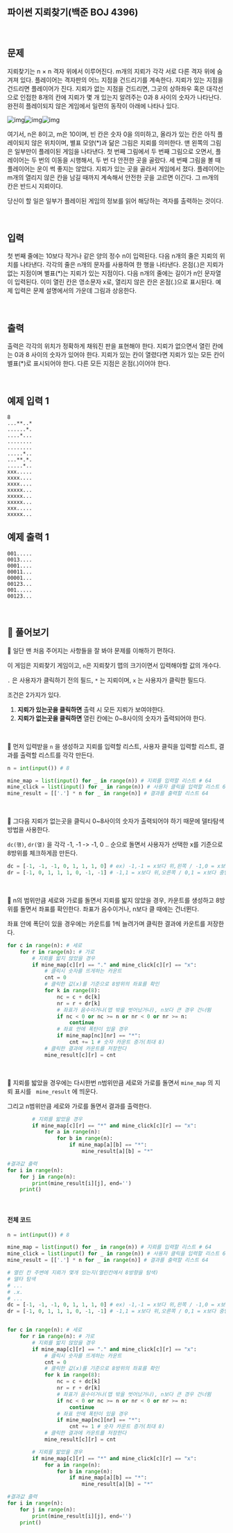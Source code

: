 ## 파이썬 지뢰찾기(백준 BOJ 4396)

<br>

## 문제

지뢰찾기는 n × n 격자 위에서 이루어진다. m개의 지뢰가 각각 서로 다른 격자 위에 숨겨져 있다. 플레이어는 격자판의 어느 지점을 건드리기를 계속한다. 지뢰가 있는 지점을 건드리면 플레이어가 진다. 지뢰가 없는 지점을 건드리면, 그곳의 상하좌우 혹은 대각선으로 인접한 8개의 칸에 지뢰가 몇 개 있는지 알려주는 0과 8 사이의 숫자가 나타난다. 완전히 플레이되지 않은 게임에서 일련의 동작이 아래에 나타나 있다.

![img](https://www.acmicpc.net/upload/images3/Image1.gif)![img](https://www.acmicpc.net/upload/images3/Image2.gif)![img](https://www.acmicpc.net/upload/images3/Image3.gif) 

여기서, n은 8이고, m은 10이며, 빈 칸은 숫자 0을 의미하고, 올라가 있는 칸은 아직 플레이되지 않은 위치이며, 별표 모양(*)과 닮은 그림은 지뢰를 의미한다. 맨 왼쪽의 그림은 일부만이 플레이된 게임을 나타낸다. 첫 번째 그림에서 두 번째 그림으로 오면서, 플레이어는 두 번의 이동을 시행해서, 두 번 다 안전한 곳을 골랐다. 세 번째 그림을 볼 때 플레이어는 운이 썩 좋지는 않았다. 지뢰가 있는 곳을 골라서 게임에서 졌다. 플레이어는 m개의 열리지 않은 칸을 남길 때까지 계속해서 안전한 곳을 고르면 이긴다. 그 m개의 칸은 반드시 지뢰이다.

당신이 할 일은 일부가 플레이된 게임의 정보를 읽어 해당하는 격자를 출력하는 것이다.

<br>

## 입력

첫 번째 줄에는 10보다 작거나 같은 양의 정수 n이 입력된다. 다음 n개의 줄은 지뢰의 위치를 나타낸다. 각각의 줄은 n개의 문자를 사용하여 한 행을 나타낸다. 온점(.)은 지뢰가 없는 지점이며 별표(*)는 지뢰가 있는 지점이다. 다음 n개의 줄에는 길이가 n인 문자열이 입력된다. 이미 열린 칸은 영소문자 x로, 열리지 않은 칸은 온점(.)으로 표시된다. 예제 입력은 문제 설명에서의 가운데 그림과 상응한다.

<br>

## 출력

출력은 각각의 위치가 정확하게 채워진 판을 표현해야 한다. 지뢰가 없으면서 열린 칸에는 0과 8 사이의 숫자가 있어야 한다. 지뢰가 있는 칸이 열렸다면 지뢰가 있는 모든 칸이 별표(*)로 표시되어야 한다. 다른 모든 지점은 온점(.)이어야 한다.

<br>

## 예제 입력 1

```
8
...**..*
......*.
....*...
........
........
.....*..
...**.*.
.....*..
xxx.....
xxxx....
xxxx....
xxxxx...
xxxxx...
xxxxx...
xxx.....
xxxxx...
```

## 예제 출력 1

```
001.....
0013....
0001....
00011...
00001...
00123...
001.....
00123...
```

<br>

## 📝 풀어보기

📌 일단 맨 처음 주어지는 사항들을 잘 봐야 문제를 이해하기 편하다.

이 게임은 지뢰찾기 게임이고, `n`은 지뢰찾기 맵의 크기이면서 입력해야할 값의 개수다.

`.` 은 사용자가 클릭하기 전의 필드, `*` 는 지뢰이며, `x` 는 사용자가 클릭한 필드다.

조건은 2가지가 있다.

1. **지뢰가 있는곳을 클릭하면** 출력 시 모든 지뢰가 보여야한다.
2. **지뢰가 없는곳을 클릭하면** 열린 칸에는 0~8사이의 숫자가 출력되어야 한다.

<br>

📌 먼저 입력받을 `n` 을 생성하고 지뢰를 입력할 리스트, 사용자 클릭을 입력할 리스트, 결과를 출력할 리스트를 각각 만든다.

``` python
n = int(input()) # 8

mine_map = list(input() for _ in range(n)) # 지뢰를 입력할 리스트 # 64
mine_click = list(input() for _ in range(n)) # 사용자 클릭을 입력할 리스트 64
mine_result = [['.'] * n for _ in range(n)] # 결과를 출력할 리스트 64
```

<br>

📌 그다음 지뢰가 없는곳을 클릭시 0~8사이의 숫자가 출력되어야 하기 때문에 델타탐색 방법을 사용한다.

`dc(행)`, `dr(열)`  을 각각 -1, -1 -> -1, 0 .. 순으로 돌면서 사용자가 선택한 x를 기준으로 8방위를 체크하게끔 만든다.

``` python
dc = [-1, -1, -1, 0, 1, 1, 1, 0] # ex) -1,-1 = x보다 위,왼쪽 / -1,0 = x보다 위,중앙 
dr = [-1, 0, 1, 1, 1, 0, -1, -1] # -1,1 = x보다 위,오른쪽 / 0,1 = x보다 중앙,오른쪽
```

<br>

📌 n의 범위만큼 세로와 가로를 돌면서 지뢰를 밟지 않았을 경우, 카운트를 생성하고 8방위를 돌면서 좌표를 확인한다. 좌표가 음수이거나, n보다 클 때에는 건너뛴다.

좌표 안에 폭단이 있을 경우에는 카운트를 1씩 늘려가며 클릭한 결과에 카운트를 저장한다.

``` python
for c in range(n): # 세로
    for r in range(n): # 가로 
        # 지뢰를 밟지 않았을 경우
        if mine_map[c][r] == "." and mine_click[c][r] == "x": 
            # 클릭시 숫자를 뜨게하는 카운트
            cnt = 0
            # 클릭한 값(x)를 기준으로 8방위의 좌표를 확인 
            for k in range(8):
                nc = c + dc[k]
                nr = r + dr[k]
                # 좌표가 음수이거나(맵 밖을 벗어났거나), n보다 큰 경우 건너뜀
                if nc < 0 or nc >= n or nr < 0 or nr >= n:
                    continue
                # 좌표 안에 폭탄이 있을 경우
                if mine_map[nc][nr] == "*":
                    cnt += 1 # 숫자 카운트 증가(최대 8)
            # 클릭한 결과에 카운트를 저장한다 
            mine_result[c][r] = cnt
```

<br>

📌 지뢰를 밟았을 경우에는 다시한번 n범위만큼 세로와 가로를 돌면서 `mine_map` 의 지뢰 표시를 ` mine_result` 에 띄운다.

그리고 n범위만큼 세로와 가로를 돌면서 결과를 출력한다.

``` python
        # 지뢰를 밟았을 경우
        if mine_map[c][r] == "*" and mine_click[c][r] == "x":  
            for a in range(n):
                for b in range(n):
                    if mine_map[a][b] == "*":
                        mine_result[a][b] = "*"

#결과값 출력
for i in range(n):
    for j in range(n):
        print(mine_result[i][j], end='')
    print()
```

<br>

#### 전체 코드

``` python
n = int(input()) # 8

mine_map = list(input() for _ in range(n)) # 지뢰를 입력할 리스트 # 64
mine_click = list(input() for _ in range(n)) # 사용자 클릭을 입력할 리스트 64
mine_result = [['.'] * n for _ in range(n)] # 결과를 출력할 리스트 64

# 열린 칸 주변에 지뢰가 몇개 있는지(열린칸에서 8방향을 탐색)
# 델타 탐색
# ...
# .x.
# ...
dc = [-1, -1, -1, 0, 1, 1, 1, 0] # ex) -1,-1 = x보다 위,왼쪽 / -1,0 = x보다 위,중앙 
dr = [-1, 0, 1, 1, 1, 0, -1, -1] # -1,1 = x보다 위,오른쪽 / 0,1 = x보다 중앙,오른쪽


for c in range(n): # 세로
    for r in range(n): # 가로 
        # 지뢰를 밟지 않았을 경우
        if mine_map[c][r] == "." and mine_click[c][r] == "x": 
            # 클릭시 숫자를 뜨게하는 카운트
            cnt = 0
            # 클릭한 값(x)를 기준으로 8방위의 좌표를 확인 
            for k in range(8):
                nc = c + dc[k]
                nr = r + dr[k]
                # 좌표가 음수이거나(맵 밖을 벗어났거나), n보다 큰 경우 건너뜀
                if nc < 0 or nc >= n or nr < 0 or nr >= n:
                    continue
                # 좌표 안에 폭탄이 있을 경우
                if mine_map[nc][nr] == "*":
                    cnt += 1 # 숫자 카운트 증가(최대 8)
            # 클릭한 결과에 카운트를 저장한다 
            mine_result[c][r] = cnt

        # 지뢰를 밟았을 경우
        if mine_map[c][r] == "*" and mine_click[c][r] == "x":  
            for a in range(n):
                for b in range(n):
                    if mine_map[a][b] == "*":
                        mine_result[a][b] = "*"

#결과값 출력
for i in range(n):
    for j in range(n):
        print(mine_result[i][j], end='')
    print()
```

